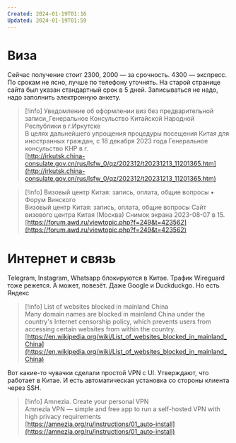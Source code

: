 ```yaml
---
Created: 2024-01-19T01:16
Updated: 2024-01-19T01:59
---
```

# Виза

Сейчас получение стоит 2300, 2000 — за срочность. 4300 — экспресс. По срокам не ясно, лучше по телефону уточнять. На старой странице сайта был указан стандартный срок в 5 дней. Записываться не надо, надо заполнить электронную анкету.

> [!info] Уведомление об оформлении виз без предварительной записи_Генеральное Консульство Китайской Народной Республики в г.Иркутске  
> В целях дальнейшего упрощения процедуры посещения Китая для иностранных граждан, с 18 декабря 2023 года Генеральное консульство КНР в г.  
> [http://irkutsk.china-consulate.gov.cn/rus/lsfw_0/qz/202312/t20231213_11201365.htm](http://irkutsk.china-consulate.gov.cn/rus/lsfw_0/qz/202312/t20231213_11201365.htm)  

> [!info] Визовый центр Китая: запись, оплата, общие вопросы • Форум Винского  
> Визовый центр Китая: запись, оплата, общие вопросы Сайт визового центра Китая (Москва) Снимок экрана 2023-08-07 в 15.  
> [https://forum.awd.ru/viewtopic.php?f=249&t=423562](https://forum.awd.ru/viewtopic.php?f=249&t=423562)  

# Интернет и связь

Telegram, Instagram, Whatsapp блокируются в Китае. Трафик Wireguard тоже режется. А может, повезёт. Даже Google и Duckduckgo. Но есть Яндекс

> [!info] List of websites blocked in mainland China  
> Many domain names are blocked in mainland China under the country's Internet censorship policy, which prevents users from accessing certain websites from within the country.  
> [https://en.wikipedia.org/wiki/List_of_websites_blocked_in_mainland_China](https://en.wikipedia.org/wiki/List_of_websites_blocked_in_mainland_China)  

Вот какие-то чувачки сделали простой VPN c UI. Утверждают, что работает в Китае. И есть автоматическая установка со стороны клиента через SSH.

> [!info] Amnezia. Create your personal VPN  
> Amnezia VPN — simple and free app to run a self-hosted VPN with high privacy requirements  
> [https://amnezia.org/ru/instructions/01_auto-install](https://amnezia.org/ru/instructions/01_auto-install)